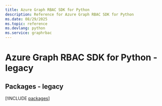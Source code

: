 ```yaml
---
title: Azure Graph RBAC SDK for Python
description: Reference for Azure Graph RBAC SDK for Python
ms.date: 08/29/2025
ms.topic: reference
ms.devlang: python
ms.service: graphrbac
---
```

# Azure Graph RBAC SDK for Python - legacy
## Packages - legacy
[!INCLUDE [packages](graph-rbac-index.md)]